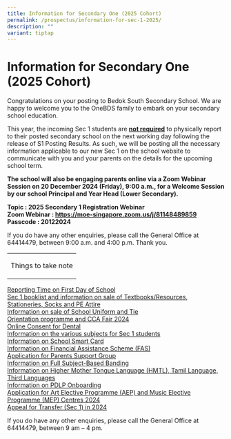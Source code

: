 ```yaml
---
title: Information for Secondary One (2025 Cohort)
permalink: /prospectus/information-for-sec-1-2025/
description: ""
variant: tiptap
---
```

<h1>Information for Secondary One (2025 Cohort)</h1>
<p>Congratulations on your posting to Bedok South Secondary School. We are
happy to welcome you to the OneBDS family to embark on your secondary school
education.</p>
<p>This year, the incoming Sec 1 students are <strong><u>not required</u></strong> to
physically report to their posted secondary school on the next working
day following the release of S1 Posting Results. As such, we will be posting
all the necessary information applicable to our new Sec 1 on the school
website to communicate with you and your parents on the details for the
upcoming school term.</p>
<p><strong>The school will also be engaging parents online via a Zoom Webinar Session on 20 December 2024 (Friday), 9:00 a.m., for a Welcome Session by our school Principal and Year Head (Lower Secondary).</strong>
</p>
<p><strong>Topic : 2025 Secondary 1 Registration Webinar<br>Zoom Webinar : <a href="https://moe-singapore.zoom.us/j/81148489859" rel="noopener noreferrer nofollow" target="_blank">https://moe-singapore.zoom.us/j/81148489859</a><br>Passcode : 20122024</strong>
</p>
<p></p>
<p>If you do have any other enquiries, please call the General Office at
64414479, between 9:00 a.m. and 4:00 p.m. Thank you.</p>
<p></p>
<p></p>
<table style="minWidth: 25px">
<colgroup>
<col>
</colgroup>
<tbody>
<tr>
<td rowspan="1" colspan="1">
<p>Things to take note</p>
</td>
</tr>
</tbody>
</table>
<p><a href="https://bedoksouthsec.moe.edu.sg/prospectus/reporting-time-on-first-day-of-school/" rel="noopener noreferrer nofollow" target="_blank">Reporting Time on First Day of School</a>
<br><a href="https://bedoksouthsec.moe.edu.sg/prospectus/purchase-of-books-stationeries-socks-pe-attire-and-booklist-for-2024/" rel="noopener noreferrer nofollow" target="_blank">Sec 1 booklist and information on sale of Textbooks/Resources, Stationeries, Socks and PE Attire</a>
<br><a href="https://bedoksouthsec.moe.edu.sg/prospectus/purchase-of-school-uniform-and-tie/" rel="noopener noreferrer nofollow" target="_blank">Information on sale of School Uniform and Tie</a>
<br><a href="https://bedoksouthsec.moe.edu.sg/prospectus/orientation-programme-and-cca-fair-2024/" rel="noopener noreferrer nofollow" target="_blank">Orientation programme and CCA Fair 2024</a>
<br><a href="https://bedoksouthsec.moe.edu.sg/prospectus/online-consent-for-dental-services/" rel="noopener noreferrer nofollow" target="_blank">Online Consent for Dental</a>
<br><a href="https://bedoksouthsec.moe.edu.sg/prospectus/information-on-various-subjects-for-sec-1-students/" rel="noopener noreferrer nofollow" target="_blank">Information on the various subjects for Sec 1 students </a>
<br><a href="https://bedoksouthsec.moe.edu.sg/prospectus/information-on-school-smart-card/" rel="noopener noreferrer nofollow" target="_blank">Information on School Smart Card</a>
<br><a href="https://bedoksouthsec.moe.edu.sg/prospectus/information-on-fas/" rel="noopener noreferrer nofollow" target="_blank">Information on Financial Assistance Scheme (FAS)</a>
<br><a href="https://bedoksouthsec.moe.edu.sg/information-and-links/for-parents/" rel="noopener noreferrer nofollow" target="_blank">Application for Parents Support Group </a>
<br><a href="https://bedoksouthsec.moe.edu.sg/curriculum/full-subject-based-banding-fsbb/" rel="noopener noreferrer nofollow" target="_blank">Information on Full Subject-Based Banding</a>
<br><a href="https://bedoksouthsec.moe.edu.sg/prospectus/information-on-mother-tongue-languages/" rel="noopener noreferrer nofollow" target="_blank">Information on Higher Mother Tongue Language (HMTL), Tamil Language, Third Languages</a>
<br><a href="https://bedoksouthsec.moe.edu.sg/prospectus/information-on-pdlp-onboarding/" rel="noopener noreferrer nofollow" target="_blank">Information on PDLP Onboarding</a>
<br><a href="https://bedoksouthsec.moe.edu.sg/prospectus/aep-and-mep/" rel="noopener noreferrer nofollow" target="_blank">Application for Art Elective Programme (AEP) and Music Elective Programme (MEP) Centres 2024</a>
<br><a href="https://bedoksouthsec.moe.edu.sg/prospectors/appeal-for-transfer-sec1-2024/" rel="noopener noreferrer nofollow" target="_blank">Appeal for Transfer (Sec 1) in 2024</a>
</p>
<p>If you do have any other enquiries, please call the General Office at
64414479, between 9 am – 4 pm.</p>